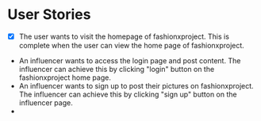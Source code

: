 # User Stories
- [x] The user wants to visit the homepage of fashionxproject. This is complete when the user can view the home page of fashionxproject.
* An influencer wants to access the login page and post content. The influencer can achieve this by clicking "login" button on the fashionxproject home page.  
* An influencer wants to sign up to post their pictures on fashionxproject. The influencer can achieve this by clicking "sign up" button on the influencer page.  
* 
